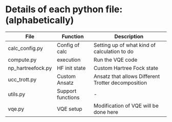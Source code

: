 # Details of each python file: (alphabetically)

| File              | Function          | Description                                   |
|-------------------|---------------    |--------------------------------------------   |
| calc_config.py    | Config of calc    | Setting up of what kind of calculation to do  |
| compute.py        | execution         | Run the VQE code                              |
| np_hartreefock.py | HF init state     | Custom Hartree Fock state                     |
| ucc_trott.py      | Custom Ansatz     | Ansatz that allows Different Trotter decomposition |
| utils.py          | Support functions | -                                             |
| vqe.py            | VQE setup         | Modification of VQE will be done here         |
